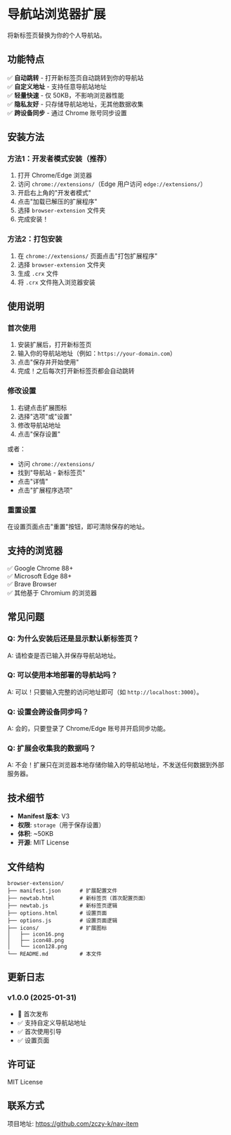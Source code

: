 # 导航站浏览器扩展

将新标签页替换为你的个人导航站。

## 功能特点

✅ **自动跳转** - 打开新标签页自动跳转到你的导航站  
✅ **自定义地址** - 支持任意导航站地址  
✅ **轻量快速** - 仅 50KB，不影响浏览器性能  
✅ **隐私友好** - 只存储导航站地址，无其他数据收集  
✅ **跨设备同步** - 通过 Chrome 账号同步设置  

## 安装方法

### 方法1：开发者模式安装（推荐）

1. 打开 Chrome/Edge 浏览器
2. 访问 `chrome://extensions/`（Edge 用户访问 `edge://extensions/`）
3. 开启右上角的"开发者模式"
4. 点击"加载已解压的扩展程序"
5. 选择 `browser-extension` 文件夹
6. 完成安装！

### 方法2：打包安装

1. 在 `chrome://extensions/` 页面点击"打包扩展程序"
2. 选择 `browser-extension` 文件夹
3. 生成 `.crx` 文件
4. 将 `.crx` 文件拖入浏览器安装

## 使用说明

### 首次使用

1. 安装扩展后，打开新标签页
2. 输入你的导航站地址（例如：`https://your-domain.com`）
3. 点击"保存并开始使用"
4. 完成！之后每次打开新标签页都会自动跳转

### 修改设置

1. 右键点击扩展图标
2. 选择"选项"或"设置"
3. 修改导航站地址
4. 点击"保存设置"

或者：
- 访问 `chrome://extensions/`
- 找到"导航站 - 新标签页"
- 点击"详情"
- 点击"扩展程序选项"

### 重置设置

在设置页面点击"重置"按钮，即可清除保存的地址。

## 支持的浏览器

✅ Google Chrome 88+  
✅ Microsoft Edge 88+  
✅ Brave Browser  
✅ 其他基于 Chromium 的浏览器  

## 常见问题

### Q: 为什么安装后还是显示默认新标签页？
A: 请检查是否已输入并保存导航站地址。

### Q: 可以使用本地部署的导航站吗？
A: 可以！只要输入完整的访问地址即可（如 `http://localhost:3000`）。

### Q: 设置会跨设备同步吗？
A: 会的，只要登录了 Chrome/Edge 账号并开启同步功能。

### Q: 扩展会收集我的数据吗？
A: 不会！扩展只在浏览器本地存储你输入的导航站地址，不发送任何数据到外部服务器。

## 技术细节

- **Manifest 版本**: V3
- **权限**: `storage`（用于保存设置）
- **体积**: ~50KB
- **开源**: MIT License

## 文件结构

```
browser-extension/
├── manifest.json      # 扩展配置文件
├── newtab.html        # 新标签页（首次配置页面）
├── newtab.js          # 新标签页逻辑
├── options.html       # 设置页面
├── options.js         # 设置页面逻辑
├── icons/             # 扩展图标
│   ├── icon16.png
│   ├── icon48.png
│   └── icon128.png
└── README.md          # 本文件
```

## 更新日志

### v1.0.0 (2025-01-31)
- 🎉 首次发布
- ✅ 支持自定义导航站地址
- ✅ 首次使用引导
- ✅ 设置页面

## 许可证

MIT License

## 联系方式

项目地址: https://github.com/zczy-k/nav-item
